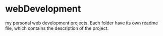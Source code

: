 # webDevelopment
my personal web development projects. 
Each folder have its own readme file, which contains the description of the project. 
